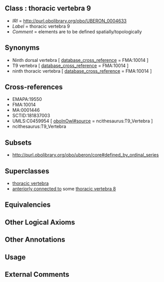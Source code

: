 
## Class : thoracic vertebra 9

 * *IRI* = http://purl.obolibrary.org/obo/UBERON_0004633
 * *Label* = thoracic vertebra 9
 * *Comment* = elements are to be defined spatially/topologically

## Synonyms

 * Ninth dorsal vertebra [ [database_cross_reference](../../ef/oboInOwl#hasDbXref.md) = FMA:10014 ]
 * T9 vertebra [ [database_cross_reference](../../ef/oboInOwl#hasDbXref.md) = FMA:10014 ]
 * ninth thoracic vertebra [ [database_cross_reference](../../ef/oboInOwl#hasDbXref.md) = FMA:10014 ]

## Cross-references

 * EMAPA:19550
 * FMA:10014
 * MA:0001446
 * SCTID:181837003
 * UMLS:C0459954 [ [oboInOwl#source](../../ce/oboInOwl#source.md) = ncithesaurus:T9_Vertebra ]
 * ncithesaurus:T9_Vertebra

## Subsets

 * http://purl.obolibrary.org/obo/uberon/core#defined_by_ordinal_series

## Superclasses

 * [thoracic vertebra](../../UBERON/47/UBERON_0002347.md)
 * [anteriorly connected to](../../core#anteriorly/to/core#anteriorly_connected_to.md) some [thoracic vertebra 8](../../UBERON/50/UBERON_0011050.md)

## Equivalencies


## Other Logical Axioms


## Other Annotations


## Usage


## External Comments

